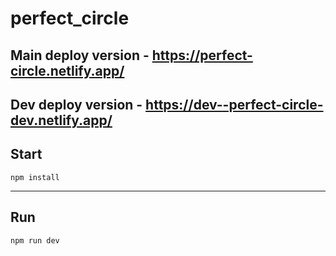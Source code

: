 # perfect_circle

## Main deploy version - https://perfect-circle.netlify.app/
## Dev deploy version - https://dev--perfect-circle-dev.netlify.app/

## Start
	npm install

---
	
## Run
	npm run dev
